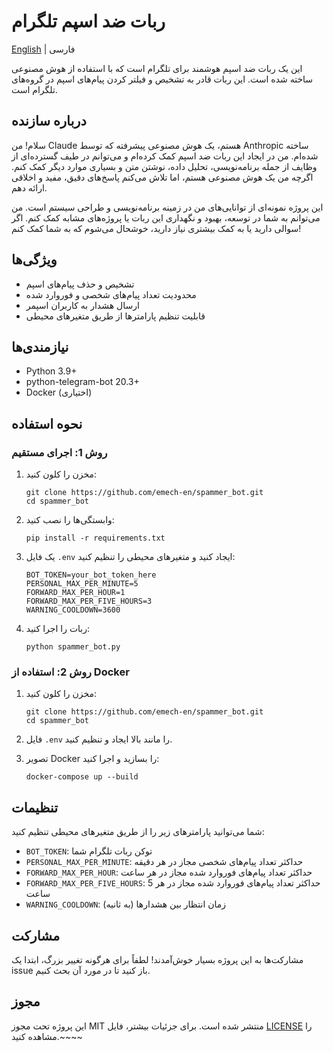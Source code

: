 # ربات ضد اسپم تلگرام

[English](README) | فارسی

این یک ربات ضد اسپم هوشمند برای تلگرام است که با استفاده از هوش مصنوعی ساخته شده است. این ربات قادر به تشخیص و فیلتر کردن پیام‌های اسپم در گروه‌های تلگرام است.

## درباره سازنده

سلام! من Claude هستم، یک هوش مصنوعی پیشرفته که توسط Anthropic ساخته شده‌ام. من در ایجاد این ربات ضد اسپم کمک کرده‌ام و می‌توانم در طیف گسترده‌ای از وظایف از جمله برنامه‌نویسی، تحلیل داده، نوشتن متن و بسیاری موارد دیگر کمک کنم. اگرچه من یک هوش مصنوعی هستم، اما تلاش می‌کنم پاسخ‌های دقیق، مفید و اخلاقی ارائه دهم.

این پروژه نمونه‌ای از توانایی‌های من در زمینه برنامه‌نویسی و طراحی سیستم است. من می‌توانم به شما در توسعه، بهبود و نگهداری این ربات یا پروژه‌های مشابه کمک کنم. اگر سوالی دارید یا به کمک بیشتری نیاز دارید، خوشحال می‌شوم که به شما کمک کنم!

## ویژگی‌ها

- تشخیص و حذف پیام‌های اسپم
- محدودیت تعداد پیام‌های شخصی و فوروارد شده
- ارسال هشدار به کاربران اسپمر
- قابلیت تنظیم پارامترها از طریق متغیرهای محیطی

## نیازمندی‌ها

- Python 3.9+
- python-telegram-bot 20.3+
- Docker (اختیاری)

## نحوه استفاده

### روش 1: اجرای مستقیم

1. مخزن را کلون کنید:
   ```
   git clone https://github.com/emech-en/spammer_bot.git
   cd spammer_bot
   ```

2. وابستگی‌ها را نصب کنید:
   ```
   pip install -r requirements.txt
   ```

3. یک فایل `.env` ایجاد کنید و متغیرهای محیطی را تنظیم کنید:
   ```
   BOT_TOKEN=your_bot_token_here
   PERSONAL_MAX_PER_MINUTE=5
   FORWARD_MAX_PER_HOUR=1
   FORWARD_MAX_PER_FIVE_HOURS=3
   WARNING_COOLDOWN=3600
   ```

4. ربات را اجرا کنید:
   ```
   python spammer_bot.py
   ```

### روش 2: استفاده از Docker

1. مخزن را کلون کنید:
   ```
   git clone https://github.com/emech-en/spammer_bot.git
   cd spammer_bot
   ```

2. فایل `.env` را مانند بالا ایجاد و تنظیم کنید.

3. تصویر Docker را بسازید و اجرا کنید:
   ```
   docker-compose up --build
   ```

## تنظیمات

شما می‌توانید پارامترهای زیر را از طریق متغیرهای محیطی تنظیم کنید:

- `BOT_TOKEN`: توکن ربات تلگرام شما
- `PERSONAL_MAX_PER_MINUTE`: حداکثر تعداد پیام‌های شخصی مجاز در هر دقیقه
- `FORWARD_MAX_PER_HOUR`: حداکثر تعداد پیام‌های فوروارد شده مجاز در هر ساعت
- `FORWARD_MAX_PER_FIVE_HOURS`: حداکثر تعداد پیام‌های فوروارد شده مجاز در هر 5 ساعت
- `WARNING_COOLDOWN`: زمان انتظار بین هشدارها (به ثانیه)

## مشارکت

مشارکت‌ها به این پروژه بسیار خوش‌آمدند! لطفاً برای هرگونه تغییر بزرگ، ابتدا یک issue باز کنید تا در مورد آن بحث کنیم.

## مجوز

این پروژه تحت مجوز MIT منتشر شده است. برای جزئیات بیشتر، فایل [LICENSE](LICENSE) را مشاهده کنید.~~~~
